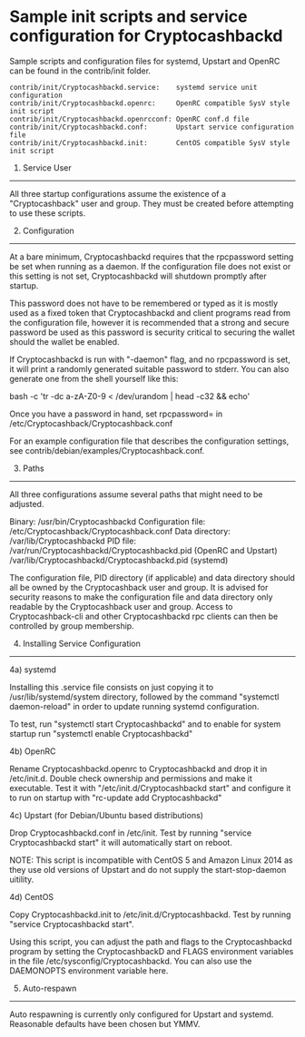 Sample init scripts and service configuration for Cryptocashbackd
==========================================================

Sample scripts and configuration files for systemd, Upstart and OpenRC
can be found in the contrib/init folder.

    contrib/init/Cryptocashbackd.service:    systemd service unit configuration
    contrib/init/Cryptocashbackd.openrc:     OpenRC compatible SysV style init script
    contrib/init/Cryptocashbackd.openrcconf: OpenRC conf.d file
    contrib/init/Cryptocashbackd.conf:       Upstart service configuration file
    contrib/init/Cryptocashbackd.init:       CentOS compatible SysV style init script

1. Service User
---------------------------------

All three startup configurations assume the existence of a "Cryptocashback" user
and group.  They must be created before attempting to use these scripts.

2. Configuration
---------------------------------

At a bare minimum, Cryptocashbackd requires that the rpcpassword setting be set
when running as a daemon.  If the configuration file does not exist or this
setting is not set, Cryptocashbackd will shutdown promptly after startup.

This password does not have to be remembered or typed as it is mostly used
as a fixed token that Cryptocashbackd and client programs read from the configuration
file, however it is recommended that a strong and secure password be used
as this password is security critical to securing the wallet should the
wallet be enabled.

If Cryptocashbackd is run with "-daemon" flag, and no rpcpassword is set, it will
print a randomly generated suitable password to stderr.  You can also
generate one from the shell yourself like this:

bash -c 'tr -dc a-zA-Z0-9 < /dev/urandom | head -c32 && echo'

Once you have a password in hand, set rpcpassword= in /etc/Cryptocashback/Cryptocashback.conf

For an example configuration file that describes the configuration settings,
see contrib/debian/examples/Cryptocashback.conf.

3. Paths
---------------------------------

All three configurations assume several paths that might need to be adjusted.

Binary:              /usr/bin/Cryptocashbackd
Configuration file:  /etc/Cryptocashback/Cryptocashback.conf
Data directory:      /var/lib/Cryptocashbackd
PID file:            /var/run/Cryptocashbackd/Cryptocashbackd.pid (OpenRC and Upstart)
                     /var/lib/Cryptocashbackd/Cryptocashbackd.pid (systemd)

The configuration file, PID directory (if applicable) and data directory
should all be owned by the Cryptocashback user and group.  It is advised for security
reasons to make the configuration file and data directory only readable by the
Cryptocashback user and group.  Access to Cryptocashback-cli and other Cryptocashbackd rpc clients
can then be controlled by group membership.

4. Installing Service Configuration
-----------------------------------

4a) systemd

Installing this .service file consists on just copying it to
/usr/lib/systemd/system directory, followed by the command
"systemctl daemon-reload" in order to update running systemd configuration.

To test, run "systemctl start Cryptocashbackd" and to enable for system startup run
"systemctl enable Cryptocashbackd"

4b) OpenRC

Rename Cryptocashbackd.openrc to Cryptocashbackd and drop it in /etc/init.d.  Double
check ownership and permissions and make it executable.  Test it with
"/etc/init.d/Cryptocashbackd start" and configure it to run on startup with
"rc-update add Cryptocashbackd"

4c) Upstart (for Debian/Ubuntu based distributions)

Drop Cryptocashbackd.conf in /etc/init.  Test by running "service Cryptocashbackd start"
it will automatically start on reboot.

NOTE: This script is incompatible with CentOS 5 and Amazon Linux 2014 as they
use old versions of Upstart and do not supply the start-stop-daemon uitility.

4d) CentOS

Copy Cryptocashbackd.init to /etc/init.d/Cryptocashbackd. Test by running "service Cryptocashbackd start".

Using this script, you can adjust the path and flags to the Cryptocashbackd program by
setting the CryptocashbackD and FLAGS environment variables in the file
/etc/sysconfig/Cryptocashbackd. You can also use the DAEMONOPTS environment variable here.

5. Auto-respawn
-----------------------------------

Auto respawning is currently only configured for Upstart and systemd.
Reasonable defaults have been chosen but YMMV.
